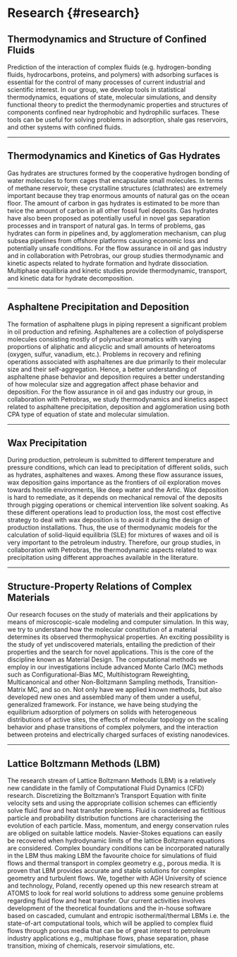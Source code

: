 Research {#research}
========

## Thermodynamics and Structure of Confined Fluids

Prediction of the interaction of complex fluids (e.g. hydrogen-bonding fluids, hydrocarbons,
proteins, and polymers) with adsorbing surfaces is essential for the control of many processes of
current industrial and scientific interest. In our group, we develop tools in statistical
thermodynamics, equations of state, molecular simulations, and density functional theory to predict
the thermodynamic properties and structures of components confined near hydrophobic and hydrophilic
surfaces. These tools can be useful for solving problems in adsorption, shale gas reservoirs, and
other systems with confined fluids.

----------------------------------------------------------------------------------------------------

## Thermodynamics and Kinetics of Gas Hydrates

Gas hydrates are structures formed by the cooperative hydrogen bonding of water molecules to form
cages that encapsulate small molecules. In terms of methane reservoir, these crystalline structures
(clathrates) are extremely important because they trap enormous amounts of natural gas on the ocean
floor. The amount of carbon in gas hydrates is estimated to be more than twice the amount of carbon
in all other fossil fuel deposits. Gas hydrates have also been proposed as potentially useful in
novel gas separation processes and in transport of natural gas. In terms of problems, gas hydrates
can form in pipelines and, by agglomeration mechanism, can plug subsea pipelines from offshore
platforms causing economic loss and potentially unsafe conditions. For the flow assurance in oil and
gas industry and in collaboration with Petrobras, our group studies thermodynamic and kinetic
aspects related to hydrate formation and hydrate dissociation. Multiphase equilibria and kinetic
studies provide thermodynamic, transport, and kinetic data for hydrate decomposition.

----------------------------------------------------------------------------------------------------

## Asphaltene Precipitation and Deposition

The formation of asphaltene plugs in piping represent a significant problem in oil production and
refining. Asphaltenes are a collection of polydisperse molecules consisting mostly of polynuclear
aromatics with varying proportions of aliphatic and alicyclic and small amounts of heteroatoms
(oxygen, sulfur, vanadium, etc.). Problems in recovery and refining operations associated with
asphaltenes are due primarily to their molecular size and their self-aggregation. Hence, a better
understanding of asphaltene phase behavior and deposition requires a better understanding of how
molecular size and aggregation affect phase behavior and deposition. For the flow assurance in oil
and gas industry our group, in collaboration with Petrobras, we study thermodynamics and kinetics
aspect related to asphaltene precipitation, deposition and agglomeration using both CPA type of
equation of state and molecular simulation.

----------------------------------------------------------------------------------------------------

## Wax Precipitation

During production, petroleum is submitted to different temperature and pressure conditions, which 
can lead to precipitation of different solids, such as hydrates, asphaltenes and waxes. Among these 
flow assurance issues, wax deposition gains importance as the frontiers of oil exploration moves 
towards hostile environments, like deep water and the Artic. Wax deposition is hard to remediate, 
as it depends on mechanical removal of the deposits through pigging operations or chemical intervention 
like solvent soaking. As these different operations lead to production loss, the most cost effective 
strategy to deal with wax deposition is to avoid it during the design of production installations. 
Thus, the use of thermodynamic models for the calculation of solid-liquid equilibria (SLE) for mixtures 
of waxes and oil is very important to the petroleum industry. Therefore, our group studies, in 
collaboration with Petrobras, the thermodynamic aspects related to wax precipitation using 
different approaches available in the literature. 

------------------------------------------------------------------------------------------------------

## Structure-Property Relations of Complex Materials

Our research focuses on the study of materials and their applications by means of microscopic-scale
modeling and computer simulation. In this way, we try to understand how the molecular constitution
of a material determines its observed thermophysical properties. An exciting possibility is the
study of yet undiscovered materials, entailing the prediction of their properties and the search
for novel applications. This is the core of the discipline known as Material Design.
The computational methods we employ in our investigations include advanced Monte Carlo (MC) methods
such as Configurational-Bias MC, Multihistogram Reweighting, Multicanonical and other Non-Boltzmann
Sampling methods, Transition-Matrix MC, and so on. Not only have we applied known methods, but also
developed new ones and assembled many of them under a useful, generalized framework. For instance,
we have being studying the equilibrium adsorption of polymers on solids with heterogeneous
distributions of active sites, the effects of molecular topology on the scaling behavior and phase
transitions of complex polymers, and the interaction between proteins and electrically charged
surfaces of existing nanodevices.


------------------------------------------------------------------------------------------------------


## Lattice Boltzmann Methods (LBM)

The research stream of Lattice Boltzmann Methods (LBM) is a relatively new candidate in the family of  Computational Fluid Dynamics (CFD) research. Discretizing the Boltzmann’s Transport Equation with finite velocity sets and using the appropriate collision schemes can efficiently solve fluid flow and heat transfer problems. Fluid is considered as fictitious particle and probability distribution functions are characterising the evolution of each particle. Mass, momentum, and energy conservation rules are obliged on suitable lattice models. Navier-Stokes equations can easily be recovered when hydrodynamic limits of the lattice Boltzmann equations are considered. Complex boundary conditions can be incorporated naturally in the LBM thus making LBM the favourite choice for simulations of fluid flows and thermal transport in complex geometry e.g., porous media. It is proven that LBM provides accurate and stable solutions for complex geometry and turbulent flows.
We, together with AGH University of science and technology, Poland, recently opened up this new research stream at ATOMS to look for real world solutions to address some genuine problems regarding fluid flow and heat transfer. Our current activities involves development of the theoretical foundations and the in-house software based on cascaded, cumulant and entropic isothermal/thermal LBMs i.e. the state-of-art computational tools, which will be applied to complex fluid flows through porous media that can be of great interest to petroleum industry applications e.g., multiphase flows, phase separation, phase transition, mixing of chemicals, reservoir simulations, etc.
